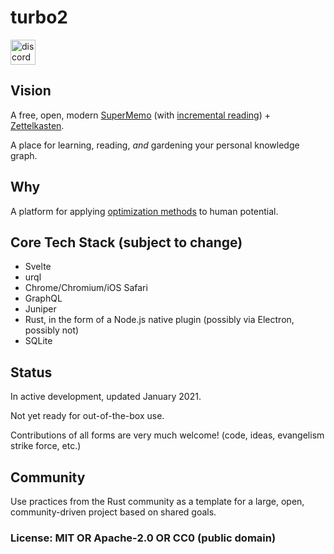 # turbo2

[<img alt="discord" src="https://img.shields.io/discord/761441128544600074?label=chat%20on%20Discord&style=for-the-badge&color=7289d9&logo=discord&logoColor=FFF" height="40">](https://discord.gg/w9tqdgj2qg)

## Vision

A free, open, modern [SuperMemo](https://en.wikipedia.org/wiki/SuperMemo) (with [incremental reading](https://en.wikipedia.org/wiki/Incremental_reading)) + [Zettelkasten](https://en.wikipedia.org/wiki/Zettelkasten).

A place for learning, reading, _and_ gardening your personal knowledge graph.

## Why

A platform for applying [optimization methods](https://en.wikipedia.org/wiki/Mathematical_optimization) to human potential.

## Core Tech Stack (subject to change)

- Svelte
- urql
- Chrome/Chromium/iOS Safari
- GraphQL
- Juniper
- Rust, in the form of a Node.js native plugin (possibly via Electron, possibly not)
- SQLite

## Status

In active development, updated January 2021.

Not yet ready for out-of-the-box use.

Contributions of all forms are very much welcome! (code, ideas, evangelism strike force, etc.)

## Community

Use practices from the Rust community as a template for a large, open, community-driven project based on shared goals.

### License: MIT OR Apache-2.0 OR CC0 (public domain)
